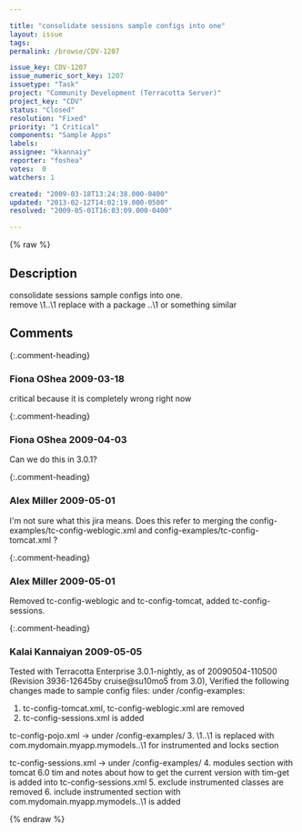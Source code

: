 ```yaml
---

title: "consolidate sessions sample configs into one"
layout: issue
tags: 
permalink: /browse/CDV-1207

issue_key: CDV-1207
issue_numeric_sort_key: 1207
issuetype: "Task"
project: "Community Development (Terracotta Server)"
project_key: "CDV"
status: "Closed"
resolution: "Fixed"
priority: "1 Critical"
components: "Sample Apps"
labels: 
assignee: "kkannaiy"
reporter: "foshea"
votes:  0
watchers: 1

created: "2009-03-18T13:24:38.000-0400"
updated: "2013-02-12T14:02:19.000-0500"
resolved: "2009-05-01T16:03:09.000-0400"

---
```




{% raw %}



## Description

<div markdown="1" class="description">

consolidate sessions sample configs into one.  
remove \1..\1 replace with a package ..\1 or something similar


</div>

## Comments


{:.comment-heading}
### **Fiona OShea** <span class="date">2009-03-18</span>

<div markdown="1" class="comment">

critical because it is completely wrong right now

</div>


{:.comment-heading}
### **Fiona OShea** <span class="date">2009-04-03</span>

<div markdown="1" class="comment">

Can we do this in 3.0.1? 

</div>


{:.comment-heading}
### **Alex Miller** <span class="date">2009-05-01</span>

<div markdown="1" class="comment">

I'm not sure what this jira means.  Does this refer to merging the config-examples/tc-config-weblogic.xml and config-examples/tc-config-tomcat.xml ? 

</div>


{:.comment-heading}
### **Alex Miller** <span class="date">2009-05-01</span>

<div markdown="1" class="comment">

Removed tc-config-weblogic and tc-config-tomcat, added tc-config-sessions.

</div>


{:.comment-heading}
### **Kalai Kannaiyan** <span class="date">2009-05-05</span>

<div markdown="1" class="comment">

Tested with Terracotta Enterprise 3.0.1-nightly, as of 20090504-110500 (Revision 3936-12645by cruise@su10mo5 from 3.0), 
Verified the following changes made to sample config files:
under /config-examples:
1. tc-config-tomcat.xml, tc-config-weblogic.xml are removed 
2. tc-config-sessions.xml is added

tc-config-pojo.xml -> under /config-examples/
3. \1..\1 is replaced with com.mydomain.myapp.mymodels..\1 for instrumented and locks section

tc-config-sessions.xml -> under /config-examples/
4. modules section with tomcat 6.0 tim and notes about how to get the current version with tim-get is added into tc-config-sessions.xml
5. exclude instrumented classes are removed
6. include instrumented section with com.mydomain.myapp.mymodels..\1 is added



</div>



{% endraw %}
